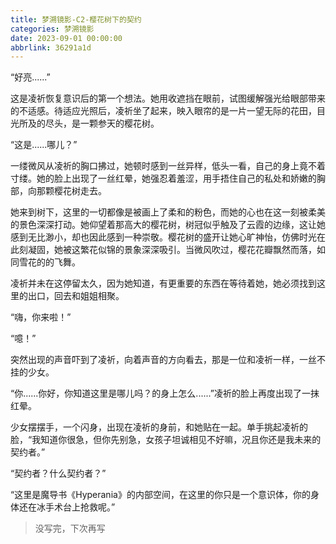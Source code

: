 ```yaml
---
title: 梦溯镜影-C2-樱花树下的契约
categories: 梦溯镜影
date: 2023-09-01 00:00:00
abbrlink: 36291a1d
---
```


“好亮......”

这是凌祈恢复意识后的第一个想法。她用收遮挡在眼前，试图缓解强光给眼部带来的不适感。待适应光照后，凌祈坐了起来，映入眼帘的是一片一望无际的花田，目光所及的尽头，是一颗参天的樱花树。

“这是......哪儿？”

一缕微风从凌祈的胸口拂过，她顿时感到一丝异样，低头一看，自己的身上竟不着寸缕。她的脸上出现了一丝红晕，她强忍着羞涩，用手捂住自己的私处和娇嫩的胸部，向那颗樱花树走去。

她来到树下，这里的一切都像是被画上了柔和的粉色，而她的心也在这一刻被柔美的景色深深打动。她仰望着那高大的樱花树，树冠似乎触及了云霞的边缘，这让她感到无比渺小，却也因此感到一种崇敬。樱花树的盛开让她心旷神怡，仿佛时光在此刻凝固，她被这繁花似锦的景象深深吸引。当微风吹过，樱花花瓣飘然而落，如同雪花的的飞舞。

凌祈并未在这停留太久，因为她知道，有更重要的东西在等待着她，她必须找到这里的出口，回去和姐姐相聚。

“嗨，你来啦！”

“噫！”

突然出现的声音吓到了凌祈，向着声音的方向看去，那是一位和凌祈一样，一丝不挂的少女。

“你......你好，你知道这里是哪儿吗？的身上怎么......”凌祈的脸上再度出现了一抹红晕。

少女摆摆手，一个闪身，出现在凌祈的身前，和她贴在一起。单手挑起凌祈的脸，“我知道你很急，但你先别急，女孩子坦诚相见不好嘛，况且你还是我未来的契约者。”

“契约者？什么契约者？”

“这里是魔导书《Hyperania》的内部空间，在这里的你只是一个意识体，你的身体还在冰手术台上抢救呢。”

> 没写完，下次再写
